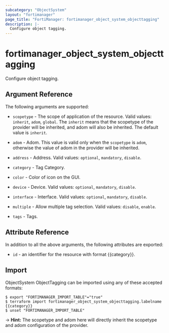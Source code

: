 ```yaml
---
subcategory: "ObjectSystem"
layout: "fortimanager"
page_title: "FortiManager: fortimanager_object_system_objecttagging"
description: |-
  Configure object tagging.
---
```


# fortimanager_object_system_objecttagging
Configure object tagging.

## Argument Reference


The following arguments are supported:

* `scopetype` - The scope of application of the resource. Valid values: `inherit`, `adom`, `global`. The `inherit` means that the scopetype of the provider will be inherited, and adom will also be inherited. The default value is `inherit`.
* `adom` - Adom. This value is valid only when the `scopetype` is `adom`, otherwise the value of adom in the provider will be inherited.

* `address` - Address. Valid values: `optional`, `mandatory`, `disable`.

* `category` - Tag Category.
* `color` - Color of icon on the GUI.
* `device` - Device. Valid values: `optional`, `mandatory`, `disable`.

* `interface` - Interface. Valid values: `optional`, `mandatory`, `disable`.

* `multiple` - Allow multiple tag selection. Valid values: `disable`, `enable`.

* `tags` - Tags.


## Attribute Reference

In addition to all the above arguments, the following attributes are exported:
* `id` - an identifier for the resource with format {{category}}.

## Import

ObjectSystem ObjectTagging can be imported using any of these accepted formats:
```
$ export "FORTIMANAGER_IMPORT_TABLE"="true"
$ terraform import fortimanager_object_system_objecttagging.labelname {{category}}
$ unset "FORTIMANAGER_IMPORT_TABLE"
```
-> **Hint:** The scopetype and adom here will directly inherit the scopetype and adom configuration of the provider.
